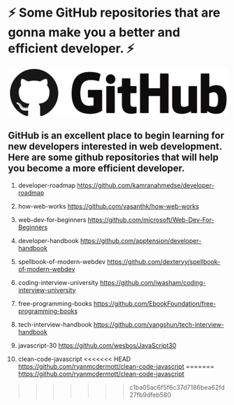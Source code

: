 # ⚡ Some GitHub repositories that are gonna make you a better and efficient developer. ⚡

![banner](banner.jpg)

## GitHub is an excellent place to begin learning for new developers interested in web development. Here are some github repositories that will help you become a more efficient developer.

1. developer-roadmap
   https://github.com/kamranahmedse/developer-roadmap

2. how-web-works
   https://github.com/vasanthk/how-web-works

3. web-dev-for-beginners
   https://github.com/microsoft/Web-Dev-For-Beginners

4. developer-handbook
   https://github.com/apptension/developer-handbook

5. spellbook-of-modern-webdev
   https://github.com/dexteryy/spellbook-of-modern-webdev

6. coding-interview-university
   https://github.com/jwasham/coding-interview-university

7. free-programming-books
   https://github.com/EbookFoundation/free-programming-books

8. tech-interview-handbook
   https://github.com/yangshun/tech-interview-handbook

9.  javascript-30
    https://github.com/wesbos/JavaScript30

10. clean-code-javascript
<<<<<<< HEAD
    https://github.com/ryanmcdermott/clean-code-javascript
=======
    https://github.com/ryanmcdermott/clean-code-javascript
>>>>>>> c1ba05ac6f5f6c37d7186bea62fd27fb9dfeb580
